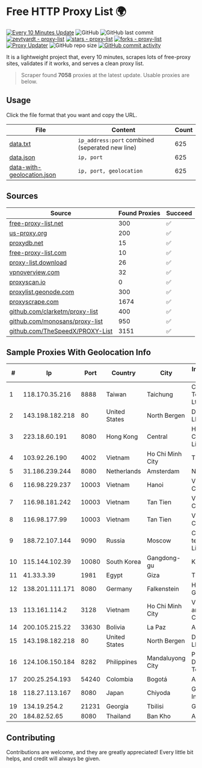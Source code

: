 
# Free HTTP Proxy List 🌍

[![Every 10 Minutes Update](https://github.com/mertguvencli/http-proxy-list/actions/workflows/main.yml/badge.svg?branch=main)](https://github.com/mertguvencli/http-proxy-list/actions/workflows/main.yml)
![GitHub](https://img.shields.io/github/license/mertguvencli/http-proxy-list)
![GitHub last commit](https://img.shields.io/github/last-commit/mertguvencli/http-proxy-list)
[![zevtyardt - proxy-list](https://img.shields.io/static/v1?label=zevtyardt&message=proxy-list&color=blue&logo=github)](https://github.com/zevtyardt/proxy-list "Go to GitHub repo")
[![stars - proxy-list](https://img.shields.io/github/stars/zevtyardt/proxy-list?style=social)](https://github.com/zevtyardt/proxy-list)
[![forks - proxy-list](https://img.shields.io/github/forks/zevtyardt/proxy-list?style=social)](https://github.com/zevtyardt/proxy-list)
[![Proxy Updater](https://github.com/zevtyardt/proxy-list/workflows/Proxy%20Updater/badge.svg)](https://github.com/zevtyardt/proxy-list/actions?query=workflow:"Proxy+Updater")
![GitHub repo size](https://img.shields.io/github/repo-size/zevtyardt/proxy-list)
[![GitHub commit activity](https://img.shields.io/github/commit-activity/m/zevtyardt/proxy-list?logo=commits)](https://github.com/zevtyardt/proxy-list/commits/main)

It is a lightweight project that, every 10 minutes, scrapes lots of free-proxy sites, validates if it works, and serves a clean proxy list.

> Scraper found **7058** proxies at the latest update. Usable proxies are below.

## Usage

Click the file format that you want and copy the URL.

|File|Content|Count|
|----|-------|-----|
|[data.txt](https://raw.githubusercontent.com/mertguvencli/http-proxy-list/main/proxy-list/data.txt)|`ip_address:port` combined (seperated new line)|625|
|[data.json](https://raw.githubusercontent.com/mertguvencli/http-proxy-list/main/proxy-list/data.json)|`ip, port`|625|
|[data-with-geolocation.json](https://raw.githubusercontent.com/mertguvencli/http-proxy-list/main/proxy-list/data-with-geolocation.json)|`ip, port, geolocation`|625|

## Sources

|Source|Found Proxies|Succeed|
|------|-------------|-------|
|[free-proxy-list.net](https://free-proxy-list.net)|300|✅|
|[us-proxy.org](https://www.us-proxy.org)|200|✅|
|[proxydb.net](http://proxydb.net)|15|✅|
|[free-proxy-list.com](https://free-proxy-list.com/?page=&port=&type%5B%5D=http&type%5B%5D=https&up_time=0&search=Search)|10|✅|
|[proxy-list.download](https://www.proxy-list.download/HTTP)|26|✅|
|[vpnoverview.com](https://vpnoverview.com/privacy/anonymous-browsing/free-proxy-servers)|32|✅|
|[proxyscan.io](https://www.proxyscan.io)|0|✅|
|[proxylist.geonode.com](https://proxylist.geonode.com/api/proxy-list?limit=300&page=1&sort_by=lastChecked&sort_type=desc&protocols=http,https)|300|✅|
|[proxyscrape.com](https://api.proxyscrape.com/v2/?request=displayproxies&protocol=http&timeout=10000&country=all&ssl=all&anonymity=all)|1674|✅|
|[github.com/clarketm/proxy-list](https://raw.githubusercontent.com/clarketm/proxy-list/master/proxy-list-raw.txt)|400|✅|
|[github.com/monosans/proxy-list](https://raw.githubusercontent.com/monosans/proxy-list/main/proxies/http.txt)|950|✅|
|[github.com/TheSpeedX/PROXY-List](https://raw.githubusercontent.com/TheSpeedX/PROXY-List/master/http.txt)|3151|✅|


## Sample Proxies With Geolocation Info

|#|Ip|Port|Country|City|Internet Service Provider|
|-|--|----|-------|----|-------------------------|
|1|118.170.35.216|8888|Taiwan|Taichung|Chunghwa Telecom Co., Ltd.|
|2|143.198.182.218|80|United States|North Bergen|DigitalOcean, LLC|
|3|223.18.60.191|8080|Hong Kong|Central|HGC Global Communications Limited|
|4|103.92.26.190|4002|Vietnam|Ho Chi Minh City|TLSOFT|
|5|31.186.239.244|8080|Netherlands|Amsterdam|NetSkope Inc|
|6|116.98.229.237|10003|Vietnam|Hanoi|Viettel Corporation|
|7|116.98.181.242|10003|Vietnam|Tan Tien|Viettel Corporation|
|8|116.98.177.99|10003|Vietnam|Tan Tien|Viettel Corporation|
|9|188.72.107.144|9090|Russia|Moscow|Cloud technology Limited (Ltd.)|
|10|115.144.102.39|10080|South Korea|Gangdong-gu|Korea Telecom|
|11|41.33.3.39|1981|Egypt|Giza|TE Data|
|12|138.201.111.171|8080|Germany|Falkenstein|Hetzner Online GmbH|
|13|113.161.114.2|3128|Vietnam|Ho Chi Minh City|VietNam Post and Telecom Corporation|
|14|200.105.215.22|33630|Bolivia|La Paz|AXS Bolivia S. A.|
|15|143.198.182.218|80|United States|North Bergen|DigitalOcean, LLC|
|16|124.106.150.184|8282|Philippines|Mandaluyong City|Philippine Long Distance Telephone Co.|
|17|200.25.254.193|54240|Colombia|Bogotá|Andinet ON Line|
|18|118.27.113.167|8080|Japan|Chiyoda|GMO Internet, Inc.|
|19|134.19.254.2|21231|Georgia|Tbilisi|GPON|
|20|184.82.52.65|8080|Thailand|Ban Kho|AIS-Fibre|



## Contributing

Contributions are welcome, and they are greatly appreciated! Every
little bit helps, and credit will always be given.

